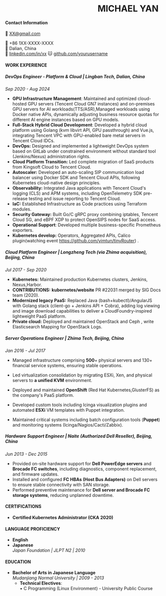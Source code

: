 #         &nbsp;&nbsp;&nbsp;&nbsp;&nbsp;&nbsp;&nbsp;&nbsp;&nbsp;&nbsp;&nbsp;&nbsp;&nbsp;&nbsp;&nbsp;&nbsp;&nbsp;&nbsp;&nbsp;&nbsp;&nbsp;&nbsp;&nbsp;&nbsp;&nbsp;&nbsp;&nbsp;&nbsp;&nbsp;&nbsp;&nbsp;&nbsp;&nbsp;&nbsp;&nbsp;&nbsp;&nbsp;&nbsp;&nbsp;&nbsp;&nbsp;&nbsp;&nbsp;&nbsp; MICHAEL YAN

#### Contact Information  

 📧 XX@gmail.com  

 📱 +86 1XX-XXXX-XXXX  
📍 Dalian, China  
🔗 [linkedin.com/in/xx](https://linkedin.com/in/xx)
🐱 [github.com/yourusername](https://github.com/XXX) 

#### WORK EXPERIENCE

##### **DevOps Engineer - Platform & Cloud** | Lingban Tech, Dalian, China

*Sep 2020 - Aug 2024*

- **GPU Infrastructure Management**: Maintained and optimized cloud-hosted GPU servers (Tencent Cloud GN7 instances) and on-premises GPU servers for AI workloads(TTS/ASR),Managed workloads using Docker native APIs, dynamically adjusting business resource quotas for different AI engine instances based on GPU models.
- **Full-Stack Hybrid Cloud Development**: Developed a hybrid cloud platform using Golang (kvm libvirt API, GPU passthrough) and Vue.js, integrating Tencent VPC with GPU-enabled bare metal servers in Tencent Cloud IDCs.
- **DevOps:** Designed and implemented a lightweight DevOps system based on GitLab under constrained environment without standard tool (Jenkins/Nexus) administration rights.
- **Cloud Platform Transition:** Led complete migration of SaaS products from Kingsoft Cloud to Tencent Cloud.
- **Autoscaler:** Developed an auto-scaling SIP communication load balancer using Docker SDK and Tencent Cloud APIs, following Kubernetes cloud-native design principles.
- **Observability:** Integrated Java applications with Tencent Cloud's logging (CLS) and APM systems, including OpenTelemetry SDK pre-release testing and issue reporting to Tencent Cloud.
- **IaC:** Established Infrastructure as Code practices using Terraform modules.
- **Security Gateway:** Built Go/C  gRPC proxy combining iptables, Tencent Cloud SG, and eBPF XDP to protect OpenSIPS nodes for SaaS access.
- **Operational Support**: Developed multiple business-specific Prometheus exporters.
- **Kubernetes develop:**  Operators, Aggregated APIs, Calico plugin(watching event  https://github.com/yimtun/tinyRouter) . 

##### **Cloud Platform Engineer** | Longzheng Tech (via Zhima acquisition), Beijing, China

*Jul 2017 - Sep 2020*

- **Kubernetes:** Maintained production Kubernetes clusters, Jenkins, Nexus,Harbor. 
- **CONTRIBUTIONS:**  **kubernetes/website** PR #22031 merged by SIG Docs team (2020).
- **Modernized legacy PaaS:** Replaced Java (bash+kubectl)/AngularJS with Golang stack (client-go + Jenkins API + Cobra), adding log viewing and image download capabilities to deliver a CloudFoundry-inspired lightweight PaaS platform.
- **Private cloud:** Deployed and maintained OpenStack and Ceph , write Elasticsearch Mapping for OpenStack Logs.


##### **Server Operations Engineer** | Zhima Tech, Beijing, China

*Jan 2016 - Jul 2017*

- Managed infrastructure comprising **500**+ physical servers and 130+ financial service systems, ensuring stable operations.

- Led virtualization consolidation by migrating ESXi, Xen, and physical servers to **a unified KVM** environment.

- Deployed and maintained **OpenShift** (Red Hat Kubernetes,GlusterFS) as the company's PaaS platform.

- Developed custom tools including Icinga visualization plugins and automated **ESXi** VM templates with Puppet integration.

- Maintained critical systems including batch configuration tools (**Puppet**) and monitoring systems (Icinga/Nagios/Cacti/Zabbix).


##### **Hardware Support Engineer** | Naite (Authorized Dell Reseller), Beijing, China
*Jun 2013 - Dec 2015*

- Provided on-site hardware support for **Dell PowerEdge servers** and **Brocade FC switches**, including diagnostics, component replacement, and firmware updates.
- Installed and configured **FC HBAs (Host Bus Adapters)** on Dell servers to ensure stable connectivity with SAN storage.
- Performed preventive maintenance for **Dell server and Brocade FC storage systems**, reducing unplanned downtime.

#### CERTIFICATIONS  
- **Certified Kubernetes Administrator (CKA 2020)**  
#### LANGUAGE PROFICIENCY  
- **English**  
-  **Japanese**  
  *Japan Foundation | JLPT N2 | 2010*   
#### EDUCATION  
- **Bachelor of Arts in Japanese Language**  
  *Mudanjiang Normal University | 2009 - 2013*  
  - **Technical Electives**:  
    • C Programming (Linux Environment) - University Public Course  